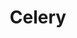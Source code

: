 ---
codehost: https://github.com/https://github.com/celery/celery
logohandle: celeryproject
sort: celeryproject
title: Celery
website: http://www.celeryproject.org/
---